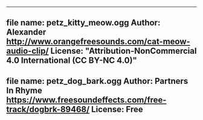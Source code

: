 --------------------------------------------
file name: petz_kitty_meow.ogg
Author: Alexander
http://www.orangefreesounds.com/cat-meow-audio-clip/
License: "Attribution-NonCommercial 4.0 International (CC BY-NC 4.0)"
--------------------------------------------
file name: petz_dog_bark.ogg
Author: Partners In Rhyme
https://www.freesoundeffects.com/free-track/dogbrk-89468/
License: Free
--------------------------------------------
